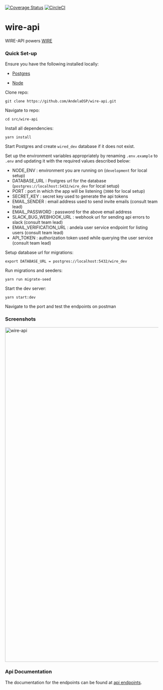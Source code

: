 [![Coverage Status](https://coveralls.io/repos/github/AndelaOSP/wire-api/badge.svg?branch=develop)](https://coveralls.io/github/AndelaOSP/wire-api?branch=develop)
[![CircleCI](https://circleci.com/gh/AndelaOSP/wire-api/tree/develop.svg?style=svg)](https://circleci.com/gh/AndelaOSP/wire-api/tree/develop)

# wire-api

WIRE-API powers [WIRE](https://github.com/AndelaOSP/wire)

### Quick Set-up

Ensure you have the following installed locally:

* [Postgres](https://www.postgresql.org/)

* [Node](https://nodejs.org/en/)

Clone repo:
```
git clone https://github.com/AndelaOSP/wire-api.git
```

Navigate to repo:
```
cd src/wire-api
```

Install all dependencies:

```
yarn install
```

Start Postgres and create `wired_dev` database if it does not exist.

Set up the environment variables appropriately by renaming `.env.example` to `.env` and updating it with the required values described below:
- NODE_ENV : environment you are running on (`development` for local setup)
- DATABASE_URL : Postgres url for the database (`postgres://localhost:5432/wire_dev` for local setup)
- PORT : port in which the app will be listening (`3000` for local setup)
- SECRET_KEY : secret key used to generate the api tokens
- EMAIL_SENDER : email address used to send invite emails (consult team lead)
- EMAIL_PASSWORD : password for the above email address
- SLACK_BUG_WEBHOOK_URL : webhook url for sending api errors to slack (consult team lead)
- EMAIL_VERIFICATION_URL : andela user service endpoint for listing users (consult team lead)
- API_TOKEN : authorization token used while querying the user service (consult team lead)

Setup database url for migrations:
```
export DATABASE_URL = postgres://localhost:5432/wire_dev
```

Run migrations and seeders:
```
yarn run migrate-seed
```

Start the dev server:

```
yarn start:dev
```

Navigate to the port and test the endpoints on postman

### Screenshots

<img width="1097" alt="wire-api" src="https://user-images.githubusercontent.com/16113214/30543777-f7e5ad12-9c8c-11e7-80e0-b5fd3fa36546.png">

### Api Documentation
The documentation for the endpoints can be found at [api endpoints][a7b389c1].

  [a7b389c1]: https://github.com/AndelaOSP/wire-api/blob/master/docs/endpoints.md "Api Endpoints"
